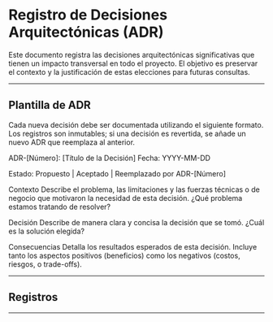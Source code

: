 # Registro de Decisiones Arquitectónicas (ADR)

Este documento registra las decisiones arquitectónicas significativas que tienen un impacto transversal en todo el proyecto. El objetivo es preservar el contexto y la justificación de estas elecciones para futuras consultas.

---

## Plantilla de ADR

Cada nueva decisión debe ser documentada utilizando el siguiente formato. Los registros son inmutables; si una decisión es revertida, se añade un nuevo ADR que reemplaza al anterior.

ADR-[Número]: [Título de la Decisión]
Fecha: YYYY-MM-DD

Estado: Propuesto | Aceptado | Reemplazado por ADR-[Número]

Contexto
Describe el problema, las limitaciones y las fuerzas técnicas o de negocio que motivaron la necesidad de esta decisión. ¿Qué problema estamos tratando de resolver?

Decisión
Describe de manera clara y concisa la decisión que se tomó. ¿Cuál es la solución elegida?

Consecuencias
Detalla los resultados esperados de esta decisión. Incluye tanto los aspectos positivos (beneficios) como los negativos (costos, riesgos, o trade-offs).


---

## Registros

---
